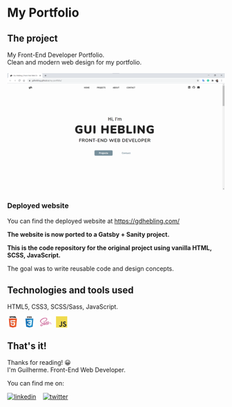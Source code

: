 # My Portfolio

## The project

My Front-End Developer Portfolio.  
Clean and modern web design for my portfolio.
<br /><br />
<a href="https://gdhebling.com/" alt="Website Screenshot">![Website Screenshot](img/portfolio-website-screenshot.png)</a>

### Deployed website

You can find the deployed website at https://gdhebling.com/

**The website is now ported to a Gatsby + Sanity project.**
  
**This is the code repository for the original project using vanilla HTML, SCSS, JavaScript.**
  
The goal was to write reusable code and design concepts.  

## Technologies and tools used

HTML5, CSS3, SCSS/Sass, JavaScript. <br />

<p align="left">
    <a href="https://github.com/gdhebling"><img align="center" alt="HTML5" width="26px"
            src="https://raw.githubusercontent.com/github/explore/80688e429a7d4ef2fca1e82350fe8e3517d3494d/topics/html/html.png" /></a>&nbsp;&nbsp;
    <a href="https://github.com/gdhebling"><img align="center" alt="CSS3" width="26px"
            src="https://raw.githubusercontent.com/github/explore/80688e429a7d4ef2fca1e82350fe8e3517d3494d/topics/css/css.png" /></a>&nbsp;&nbsp;
    <a href="https://github.com/gdhebling"><img align="center" alt="Sass" width="26px"
            src="https://raw.githubusercontent.com/github/explore/80688e429a7d4ef2fca1e82350fe8e3517d3494d/topics/sass/sass.png" /></a>&nbsp;&nbsp;
    <a href="https://github.com/gdhebling"><img align="center" alt="JavaScript" width="26px"
            src="https://raw.githubusercontent.com/github/explore/80688e429a7d4ef2fca1e82350fe8e3517d3494d/topics/javascript/javascript.png" /></a>&nbsp;&nbsp;
</p>

## That's it!

Thanks for reading! 😀 <br />
I'm Guilherme. Front-End Web Developer. <br />

<p align="left">

You can find me on: <br />

<a href="https://www.linkedin.com/in/gdhebling/"><img alt="linkedin" width="26px" src="https://image.flaticon.com/icons/svg/1383/1383262.svg" /></a>
&nbsp;&nbsp;
<a href="https://twitter.com/gdhebling"><img alt="twitter" width="26px" src="https://image.flaticon.com/icons/svg/1383/1383265.svg" /></a>

</p>

[website]: [https://gdhebling.github.io/my-portfolio/]
